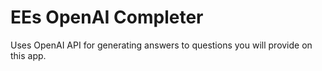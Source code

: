 # EEs OpenAI Completer

Uses OpenAI API for generating answers to questions you will provide on this app.
